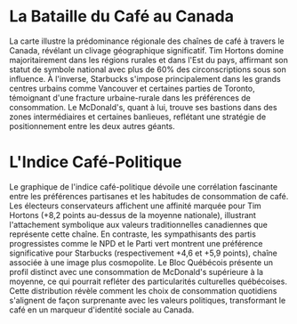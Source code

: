 # La Bataille du Café au Canada

La carte illustre la prédominance régionale des chaînes de café à travers le Canada, révélant un clivage géographique significatif. Tim Hortons domine majoritairement dans les régions rurales et dans l'Est du pays, affirmant son statut de symbole national avec plus de 60% des circonscriptions sous son influence. À l'inverse, Starbucks s'impose principalement dans les grands centres urbains comme Vancouver et certaines parties de Toronto, témoignant d'une fracture urbaine-rurale dans les préférences de consommation. Le McDonald's, quant à lui, trouve ses bastions dans des zones intermédiaires et certaines banlieues, reflétant une stratégie de positionnement entre les deux autres géants.

# L'Indice Café-Politique

Le graphique de l'indice café-politique dévoile une corrélation fascinante entre les préférences partisanes et les habitudes de consommation de café. Les électeurs conservateurs affichent une affinité marquée pour Tim Hortons (+8,2 points au-dessus de la moyenne nationale), illustrant l'attachement symbolique aux valeurs traditionnelles canadiennes que représente cette chaîne. En contraste, les sympathisants des partis progressistes comme le NPD et le Parti vert montrent une préférence significative pour Starbucks (respectivement +4,6 et +5,9 points), chaîne associée à une image plus cosmopolite. Le Bloc Québécois présente un profil distinct avec une consommation de McDonald's supérieure à la moyenne, ce qui pourrait refléter des particularités culturelles québécoises. Cette distribution révèle comment les choix de consommation quotidiens s'alignent de façon surprenante avec les valeurs politiques, transformant le café en un marqueur d'identité sociale au Canada.